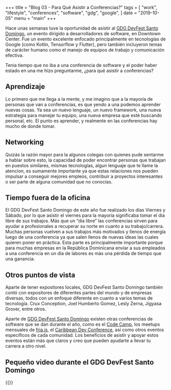 +++
title = "Blog 03 - Para Qué Asistir a Conferencias?"
tags = [
    "work",
    "lifestyle",
		"conferences",
		"software",
		"gdg",
		"google",
]
date = "2019-10-05"
menu = "main"
+++

Hace unas semanas tuve la oportunidad de asistir al [GDG DevFest Santo Domingo](https://www.instagram.com/gdgsantodomingo/), un evento dirigido a desarrolladores de software, en Downtown Center. Fue un evento excelente enfocado principalmente en tecnologías de Google (como Kotlin, Tensorflow y Flutter), pero también incluyeron temas de carácter humano como el manejo de equipos de trabajo y comunicación efectiva.

Tenia tiempo que no iba a una conferencia de software y el poder haber estado en una me hizo preguntarme, ¿para qué asistir a conferencias?

## Aprendizaje
Lo primero que me llega a la mente, y me imagino que a la mayoría de personas que van a conferencias, es que yendo a una podemos aprender nuevas cosas. Ya sea un nuevo lenguaje, un nuevo framework, una nueva estrategia para manejar tu equipo, una nueva empresa que esté buscando personal, etc. El punto es aprender, y realmente en las conferencias hay mucho de donde tomar.

## Networking
Quizás la razón mayor para la algunos colegas con quienes pude sentarme a hablar sobre esto, la capacidad de poder encontrar personas que trabajan en puestos similares, mismas tecnologías, algun lenguaje que te llame la atencion, es sumamente importante ya que estas relaciones nos pueden impulsar a conseguir mejores empleos, contribuir a proyectos interesantes o ser parte de alguna comunidad que no conocías.

## Tiempo fuera de la oficina
El GDG DevFest Santo Domingo de este año fue realizado los días Viernes y Sábado, por lo que asistir el viernes para la mayoría significaba tomar el dia libre de sus trabajos. Más que un “dia libre” las conferencias sirven para ayudar a profesionales a recuperar su norte en cuanto a su trabajo/carrera. Muchas personas vuelven a sus trabajos más motivados y llenos de energía luego de una conferencia ya que salen llenos de nuevas ideas las cuales quieren poner en práctica. Esta parte es principalmente importante porque para muchas empresas en la República Dominicana enviar a sus empleados a una conferencia en un día de labores es más una pérdida de tiempo que una ganancia.

## Otros puntos de vista
Aparte de tener expositores locales, GDG DevFest Santo Domingo también contó con expositores de diferentes partes del mundo y de empresas diversas, todos con un enfoque diferente en cuanto a varios temas de tecnología. Crux Conception, Joel Humberto Gomez, Lesly Zerna, Jigyasa Grover, entre otros.

Aparte de [GDG DevFest Santo Domingo](https://www.instagram.com/gdgsantodomingo/) existen otras conferencias de software que se dan durante el año, como es el [Code Camp](https://www.instagram.com/codecampsdq/), los meetups mensuales de [fria.js](https://www.instagram.com/fria.js/), el [Caribbean Dev Conference](https://www.instagram.com/caribbeandevcon/), así como otros eventos específicos de cada comunidad. Los beneficios de asistir y apoyar estos eventos están más que claros y creo que pueden ayudarte a llevar tu carrera a otro nivel. 

## Pequeño video durante el GDG DevFest Santo Domingo
{{<instagram B20U5eTDHHn hidecaption>}}
